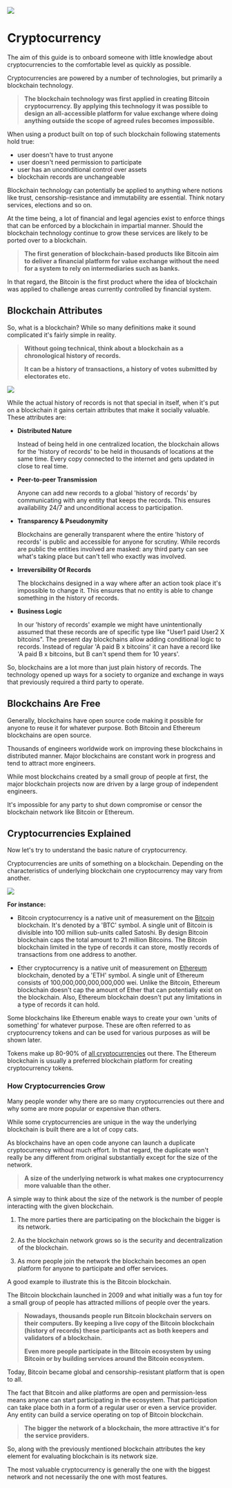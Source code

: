 ![](https://raw.githubusercontent.com/horizontalsystems/blockchain-crypto-guides/master/fundamentals/images/01-main-l.png)

# Cryptocurrency

The aim of this guide is to onboard someone with little knowledge about cryptocurrencies to the comfortable level as quickly as possible.

Cryptocurrencies are powered by a number of technologies, but primarily a blockchain technology. 

>**The blockchain technology was first applied in creating Bitcoin cryptocurrency. By applying this technology it was possible to design an all-accessible platform for value exchange where doing anything outside the scope of agreed rules becomes impossible.**

When using a product built on top of such blockchain following statements hold true:

- user doesn't have to trust anyone
- user doesn't need permission to participate
- user has an unconditional control over assets
- blockchain records are unchangeable

Blockchain technology can potentially be applied to anything where notions like trust, censorship-resistance and immutability are essential. Think notary services, elections and so on.

At the time being, a lot of financial and legal agencies exist to enforce things that can be enforced by a blockchain in impartial manner. Should the blockchain technology continue to grow these services are likely to be ported over to a blockchain.

>**The first generation of blockchain-based products like Bitcoin aim to deliver a financial platform for value exchange without the need for a system to rely on intermediaries such as banks.**

In that regard, the Bitcoin is the first product where the idea of blockchain was applied to challenge areas currently controlled by financial system.

## Blockchain Attributes

So, what is a blockchain? While so many definitions make it sound complicated it's fairly simple in reality.

>**Without going technical, think about a blockchain as a chronological history of records.**
>
>**It can be a history of transactions, a history of votes submitted by electorates etc.**

![](https://raw.githubusercontent.com/horizontalsystems/blockchain-crypto-guides/master/fundamentals/images/01-02-l.png)

While the actual history of records is not that special in itself, when it's put on a blockchain it gains certain attributes that make it socially valuable. These attributes are:

- **Distributed Nature**

    Instead of being held in one centralized location, the blockchain allows for the 'history of records' to be held in thousands of locations at the same time. Every copy connected to the internet and gets updated in close to real time.   

- **Peer-to-peer Transmission**

    Anyone can add new records to a global 'history of records' by communicating with any entity that keeps the records. This ensures availability 24/7 and unconditional access to participation.  

- **Transparency & Pseudonymity**

    Blockchains are generally transparent where the entire 'history of records' is public and accessible for anyone for scrutiny. While records are public the entities involved are masked: any third party can see what's taking place but can't tell who exactly was involved.

- **Irreversibility Of Records**

    The blockchains designed in a way where after an action took place it's impossible to change it. This ensures that no entity is able to change something in the history of records.

- **Business Logic**

    In our 'history of records' example we might have unintentionally assumed that these records are of specific type like "User1 paid User2 X bitcoins". The present day blockchains allow adding conditional logic to records. Instead of regular 'A paid B x bitcoins' it can have a record like 'A paid B x bitcoins, but B can't spend them for 10 years'.
   
So, blockchains are a lot more than just plain history of records. The technology opened up ways for a society to organize and exchange in ways that previously required a third party to operate.

## Blockchains Are Free

Generally, blockchains have open source code making it possible for anyone to reuse it for whatever purpose. Both Bitcoin and Ethereum blockchains are open source.

Thousands of engineers worldwide work on improving these blockchains in distributed manner. Major blockchains are constant work in progress and tend to attract more engineers.

While most blockchains created by a small group of people at first, the major blockchain projects now are driven by a large group of independent engineers.

It's impossible for any party to shut down compromise or censor the blockchain network like Bitcoin or Ethereum. 

## Cryptocurrencies Explained

Now let's try to understand the basic nature of cryptocurrency.

Cryptocurrencies are units of something on a blockchain. Depending on the characteristics of underlying blockchain one cryptocurrency may vary from another.

![](https://raw.githubusercontent.com/horizontalsystems/blockchain-crypto-guides/master/fundamentals/images/01-04-l.png)

**For instance:**

- Bitcoin cryptocurrency is a native unit of measurement on the [Bitcoin](/token_guides/bitcoin.md) blockchain. It's denoted by a 'BTC' symbol. A single unit of Bitcoin is divisible into 100 million sub-units called Satoshi. By design Bitcoin blockchain caps the total amount to 21 million Bitcoins. The Bitcoin blockchain limited in the type of records it can store, mostly records of transactions from one address to another.

- Ether cryptocurrency is a native unit of measurement on [Ethereum]((/token_guides/ethereum.md)) blockchain, denoted by a 'ETH' symbol. A single unit of Ethereum consists of 100,000,000,000,000,000 wei. Unlike the Bitcoin, Ethereum blockchain doesn't cap the amount of Ether that can potentially exist on the blockchain. Also, Ethereum blockchain doesn't put any limitations in a type of records it can hold.

Some blockchains like Ethereum enable ways to create your own 'units of something' for whatever purpose. These are often referred to as cryptocurrency tokens and can be used for various purposes as will be shown later.

Tokens make up 80-90% of [all cryptocurrencies](https://coinmarketcap.com) out there. The Ethereum blockchain is usually a preferred blockchain platform for creating cryptocurrency tokens.

### How Cryptocurrencies Grow

Many people wonder why there are so many cryptocurrencies out there and why some are more popular or expensive than others.

While some cryptocurrencies are unique in the way the underlying blockchain is built there are a lot of copy cats. 

As blockchains have an open code anyone can launch a duplicate cryptocurrency without much effort. In that regard, the duplicate won't really be any different from original substantially except for the size of the network.

>**A size of the underlying network is what makes one cryptocurrency more valuable than the other.**

A simple way to think about the size of the network is the number of people interacting with the given blockchain. 

1. The more parties there are participating on the blockchain the bigger is its network. 

2. As the blockchain network grows so is the security and decentralization of the blockchain.

3. As more people join the network the blockchain becomes an open platform for anyone to participate and offer services.

A good example to illustrate this is the Bitcoin blockchain.

The Bitcoin blockchain launched in 2009 and what initially was a fun toy for a small group of people has attracted millions of people over the years. 

>**Nowadays, thousands people run Bitcoin blockchain servers on their computers. By keeping a live copy of the Bitcoin blockchain (history of records) these participants act as both keepers and validators of a blockchain.**
>
>**Even more people participate in the Bitcoin ecosystem by using Bitcoin or by building services around the Bitcoin ecosystem.**

Today, Bitcoin became global and censorship-resistant platform that is open to all. 

The fact that Bitcoin and alike platforms are open and permission-less means anyone can start participating in the ecosystem. That participation can take place both in a form of a regular user or even a service provider. Any entity can build a service operating on top of Bitcoin blockchain.

>**The bigger the network of a blockchain, the more attractive it's for the service providers.**

So, along with the previously mentioned blockchain attributes the key element for evaluating blockchain is its network size. 

The most valuable cryptocurrency is generally the one with the biggest network and not necessarily the one with most features.
